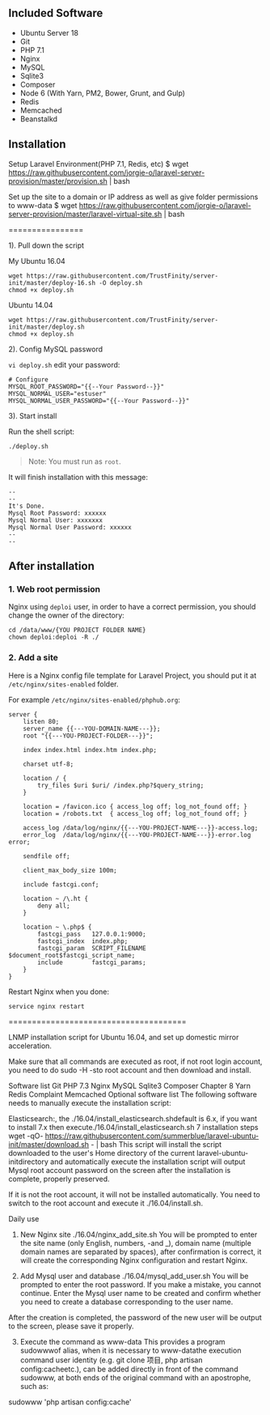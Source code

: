 ## Included Software

* Ubuntu Server 18
* Git
* PHP 7.1
* Nginx
* MySQL
* Sqlite3
* Composer
* Node 6 (With Yarn, PM2, Bower, Grunt, and Gulp)
* Redis
* Memcached
* Beanstalkd

## Installation


Setup Laravel Environment(PHP 7.1, Redis, etc)
$ wget https://raw.githubusercontent.com/jorgie-o/laravel-server-provision/master/provision.sh | bash

Set up the site to a domain or IP address as well as give folder permissions to www-data
$ wget https://raw.githubusercontent.com/jorgie-o/laravel-server-provision/master/laravel-virtual-site.sh | bash

================

1). Pull down the script

My Ubuntu 16.04

```
wget https://raw.githubusercontent.com/TrustFinity/server-init/master/deploy-16.sh -O deploy.sh
chmod +x deploy.sh
```

Ubuntu 14.04

```
wget https://raw.githubusercontent.com/TrustFinity/server-init/master/deploy.sh
chmod +x deploy.sh
```


2). Config MySQL password

`vi deploy.sh` edit your password:

```
# Configure
MYSQL_ROOT_PASSWORD="{{--Your Password--}}"
MYSQL_NORMAL_USER="estuser"
MYSQL_NORMAL_USER_PASSWORD="{{--Your Password--}}"
```

3). Start install

Run the shell script:

```
./deploy.sh
```

> Note: You must run as `root`.

It will finish installation with this message:

```
--
--
It's Done.
Mysql Root Password: xxxxxx
Mysql Normal User: xxxxxxx
Mysql Normal User Password: xxxxxx
--
--
```

## After installation

### 1. Web root permission

Nginx using `deploi` user, in order to have a correct permission, you should change the owner of the directory:

```
cd /data/www/{YOU PROJECT FOLDER NAME}
chown deploi:deploi -R ./
```

### 2. Add a site

Here is a Nginx config file template for Laravel Project, you should put it at `/etc/nginx/sites-enabled` folder.

For example `/etc/nginx/sites-enabled/phphub.org`:

```
server {
    listen 80;
    server_name {{---YOU-DOMAIN-NAME---}};
    root "{{---YOU-PROJECT-FOLDER---}}";

    index index.html index.htm index.php;

    charset utf-8;

    location / {
        try_files $uri $uri/ /index.php?$query_string;
    }

    location = /favicon.ico { access_log off; log_not_found off; }
    location = /robots.txt  { access_log off; log_not_found off; }

    access_log /data/log/nginx/{{---YOU-PROJECT-NAME---}}-access.log;
    error_log  /data/log/nginx/{{---YOU-PROJECT-NAME---}}-error.log error;

    sendfile off;

    client_max_body_size 100m;

    include fastcgi.conf;

    location ~ /\.ht {
        deny all;
    }

    location ~ \.php$ {
        fastcgi_pass   127.0.0.1:9000;
        fastcgi_index  index.php;
        fastcgi_param  SCRIPT_FILENAME  $document_root$fastcgi_script_name;
        include        fastcgi_params;
    }
}
```

Restart Nginx when you done:

```
service nginx restart
```





======================================



LNMP installation script for Ubuntu 16.04, and set up domestic mirror acceleration.

Make sure that all commands are executed as root, if not root login account, you need to do sudo -H -sto root account and then download and install.

Software list
Git
PHP 7.3
Nginx
MySQL
Sqlite3
Composer
Chapter 8
Yarn
Redis
Complaint
Memcached
Optional software list
The following software needs to manually execute the installation script:

Elasticsearch:, the ./16.04/install_elasticsearch.shdefault is 6.x, if you want to install 7.x then execute./16.04/install_elasticsearch.sh 7
installation steps
wget -qO- https://raw.githubusercontent.com/summerblue/laravel-ubuntu-init/master/download.sh - | bash
This script will install the script downloaded to the user's Home directory of the current laravel-ubuntu-initdirectory and automatically execute the installation script will output Mysql root account password on the screen after the installation is complete, properly preserved.

If it is not the root account, it will not be installed automatically. You need to switch to the root account and execute it ./16.04/install.sh.

Daily use
1. New Nginx site
./16.04/nginx_add_site.sh
You will be prompted to enter the site name (only English, numbers, -and _), domain name (multiple domain names are separated by spaces), after confirmation is correct, it will create the corresponding Nginx configuration and restart Nginx.

2. Add Mysql user and database
./16.04/mysql_add_user.sh
You will be prompted to enter the root password. If you make a mistake, you cannot continue. Enter the Mysql user name to be created and confirm whether you need to create a database corresponding to the user name.

After the creation is completed, the password of the new user will be output to the screen, please save it properly.

3. Execute the command as www-data
This provides a program sudowwwof alias, when it is necessary to www-datathe execution command user identity (e.g. git clone 项目, php artisan config:cacheetc.), can be added directly in front of the command sudowww, at both ends of the original command with an apostrophe, such as:

sudowww 'php artisan config:cache'







